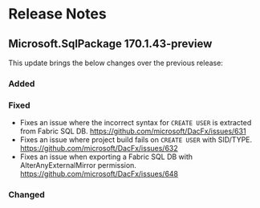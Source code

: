 # Release Notes

## Microsoft.SqlPackage 170.1.43-preview

This update brings the below changes over the previous release:

### Added

### Fixed
* Fixes an issue where the incorrect syntax for `CREATE USER` is extracted from Fabric SQL DB. https://github.com/microsoft/DacFx/issues/631
* Fixes an issue where project build fails on `CREATE USER` with SID/TYPE. https://github.com/microsoft/DacFx/issues/632
* Fixes an issue when exporting a Fabric SQL DB with AlterAnyExternalMirror permission. https://github.com/microsoft/DacFx/issues/648
### Changed
